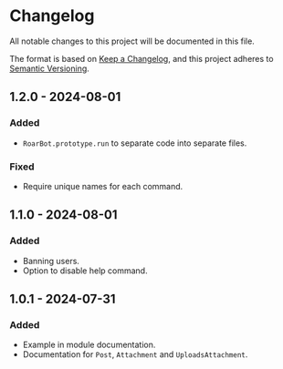 # Changelog

All notable changes to this project will be documented in this file.

The format is based on [Keep a Changelog](https://keepachangelog.com/en/1.1.0/),
and this project adheres to [Semantic Versioning](https://semver.org/spec/v2.0.0.html).

## 1.2.0 - 2024-08-01

### Added

- `RoarBot.prototype.run` to separate code into separate files.

### Fixed

- Require unique names for each command.

## 1.1.0 - 2024-08-01

### Added

- Banning users.
- Option to disable help command.

## 1.0.1 - 2024-07-31

### Added

- Example in module documentation.
- Documentation for `Post`, `Attachment` and `UploadsAttachment`.

